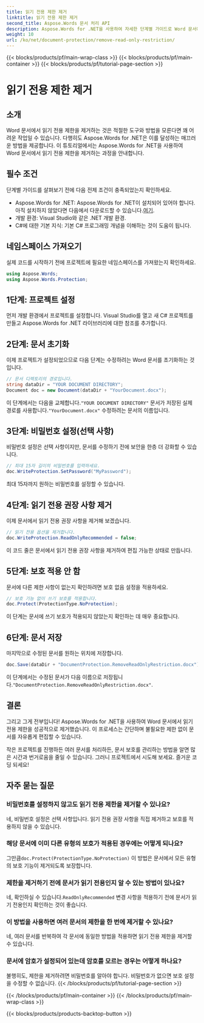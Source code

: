 ```yaml
---
title: 읽기 전용 제한 제거
linktitle: 읽기 전용 제한 제거
second_title: Aspose.Words 문서 처리 API
description: Aspose.Words for .NET을 사용하여 자세한 단계별 가이드로 Word 문서에서 읽기 전용 제한을 쉽게 제거하세요. 개발자에게 완벽합니다.
weight: 10
url: /ko/net/document-protection/remove-read-only-restriction/
---
```


{{< blocks/products/pf/main-wrap-class >}}
{{< blocks/products/pf/main-container >}}
{{< blocks/products/pf/tutorial-page-section >}}

# 읽기 전용 제한 제거

## 소개

Word 문서에서 읽기 전용 제한을 제거하는 것은 적절한 도구와 방법을 모른다면 꽤 어려운 작업일 수 있습니다. 다행히도 Aspose.Words for .NET은 이를 달성하는 매끄러운 방법을 제공합니다. 이 튜토리얼에서는 Aspose.Words for .NET을 사용하여 Word 문서에서 읽기 전용 제한을 제거하는 과정을 안내합니다.

## 필수 조건

단계별 가이드를 살펴보기 전에 다음 전제 조건이 충족되었는지 확인하세요.

-  Aspose.Words for .NET: Aspose.Words for .NET이 설치되어 있어야 합니다. 아직 설치하지 않았다면 다음에서 다운로드할 수 있습니다.[여기](https://releases.aspose.com/words/net/).
- 개발 환경: Visual Studio와 같은 .NET 개발 환경.
- C#에 대한 기본 지식: 기본 C# 프로그래밍 개념을 이해하는 것이 도움이 됩니다.

## 네임스페이스 가져오기

실제 코드를 시작하기 전에 프로젝트에 필요한 네임스페이스를 가져왔는지 확인하세요.

```csharp
using Aspose.Words;
using Aspose.Words.Protection;
```

## 1단계: 프로젝트 설정

먼저 개발 환경에서 프로젝트를 설정합니다. Visual Studio를 열고 새 C# 프로젝트를 만들고 Aspose.Words for .NET 라이브러리에 대한 참조를 추가합니다.

## 2단계: 문서 초기화

이제 프로젝트가 설정되었으므로 다음 단계는 수정하려는 Word 문서를 초기화하는 것입니다.

```csharp
// 문서 디렉토리의 경로입니다.
string dataDir = "YOUR DOCUMENT DIRECTORY";
Document doc = new Document(dataDir + "YourDocument.docx");
```

 이 단계에서는 다음을 교체합니다.`"YOUR DOCUMENT DIRECTORY"` 문서가 저장된 실제 경로를 사용합니다.`"YourDocument.docx"` 수정하려는 문서의 이름입니다.

## 3단계: 비밀번호 설정(선택 사항)

비밀번호 설정은 선택 사항이지만, 문서를 수정하기 전에 보안을 한층 더 강화할 수 있습니다.

```csharp
// 최대 15자 길이의 비밀번호를 입력하세요.
doc.WriteProtection.SetPassword("MyPassword");
```

최대 15자까지 원하는 비밀번호를 설정할 수 있습니다.

## 4단계: 읽기 전용 권장 사항 제거

이제 문서에서 읽기 전용 권장 사항을 제거해 보겠습니다.

```csharp
// 읽기 전용 옵션을 제거합니다.
doc.WriteProtection.ReadOnlyRecommended = false;
```

이 코드 줄은 문서에서 읽기 전용 권장 사항을 제거하여 편집 가능한 상태로 만듭니다.

## 5단계: 보호 적용 안 함

문서에 다른 제한 사항이 없는지 확인하려면 보호 없음 설정을 적용하세요.

```csharp
// 보호 기능 없이 쓰기 보호를 적용합니다.
doc.Protect(ProtectionType.NoProtection);
```

이 단계는 문서에 쓰기 보호가 적용되지 않았는지 확인하는 데 매우 중요합니다.

## 6단계: 문서 저장

마지막으로 수정된 문서를 원하는 위치에 저장합니다.

```csharp
doc.Save(dataDir + "DocumentProtection.RemoveReadOnlyRestriction.docx");
```

 이 단계에서는 수정된 문서가 다음 이름으로 저장됩니다.`"DocumentProtection.RemoveReadOnlyRestriction.docx"`.

## 결론

그리고 그게 전부입니다! Aspose.Words for .NET을 사용하여 Word 문서에서 읽기 전용 제한을 성공적으로 제거했습니다. 이 프로세스는 간단하며 불필요한 제한 없이 문서를 자유롭게 편집할 수 있습니다. 

작은 프로젝트를 진행하든 여러 문서를 처리하든, 문서 보호를 관리하는 방법을 알면 많은 시간과 번거로움을 줄일 수 있습니다. 그러니 프로젝트에서 시도해 보세요. 즐거운 코딩 되세요!

## 자주 묻는 질문

### 비밀번호를 설정하지 않고도 읽기 전용 제한을 제거할 수 있나요?

네, 비밀번호 설정은 선택 사항입니다. 읽기 전용 권장 사항을 직접 제거하고 보호를 적용하지 않을 수 있습니다.

### 해당 문서에 이미 다른 유형의 보호가 적용된 경우에는 어떻게 되나요?

 그만큼`doc.Protect(ProtectionType.NoProtection)` 이 방법은 문서에서 모든 유형의 보호 기능이 제거되도록 보장합니다.

### 제한을 제거하기 전에 문서가 읽기 전용인지 알 수 있는 방법이 있나요?

 네, 확인하실 수 있습니다.`ReadOnlyRecommended` 변경 사항을 적용하기 전에 문서가 읽기 전용인지 확인하는 것이 좋습니다.

### 이 방법을 사용하면 여러 문서의 제한을 한 번에 제거할 수 있나요?

네, 여러 문서를 반복하여 각 문서에 동일한 방법을 적용하면 읽기 전용 제한을 제거할 수 있습니다.

### 문서에 암호가 설정되어 있는데 암호를 모르는 경우는 어떻게 하나요?

불행히도, 제한을 제거하려면 비밀번호를 알아야 합니다. 비밀번호가 없으면 보호 설정을 수정할 수 없습니다.
{{< /blocks/products/pf/tutorial-page-section >}}

{{< /blocks/products/pf/main-container >}}
{{< /blocks/products/pf/main-wrap-class >}}

{{< blocks/products/products-backtop-button >}}
